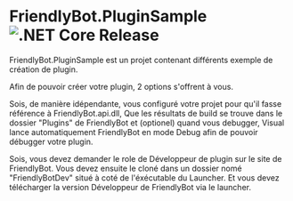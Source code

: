 # FriendlyBot.PluginSample ![.NET Core Release](https://github.com/FriendlyBotTeam/FriendlyBot.Plugins/workflows/.NET%20Core%20Release/badge.svg)

FriendlyBot.PluginSample est un projet contenant différents exemple de création de plugin.

Afin de pouvoir créer votre plugin, 2 options s'offrent à vous.

Sois, de manière idépendante, vous configuré votre projet pour qu'il fasse référence à FriendlyBot.api.dll,
Que les résultats de build se trouve dans le dossier "Plugins" de FriendlyBot
et (optionel) quand vous debugger, Visual lance automatiquement FriendlyBot en mode Debug afin de pouvoir débugger votre plugin.

Sois, vous devez demander le role de Développeur de plugin sur le site de FriendlyBot.
Vous devez ensuite le cloné dans un dossier nomé "FriendlyBotDev" situé à coté de l'éxécutable du Launcher.
Et vous devez télécharger la version Développeur de FriendlyBot via le launcher.
